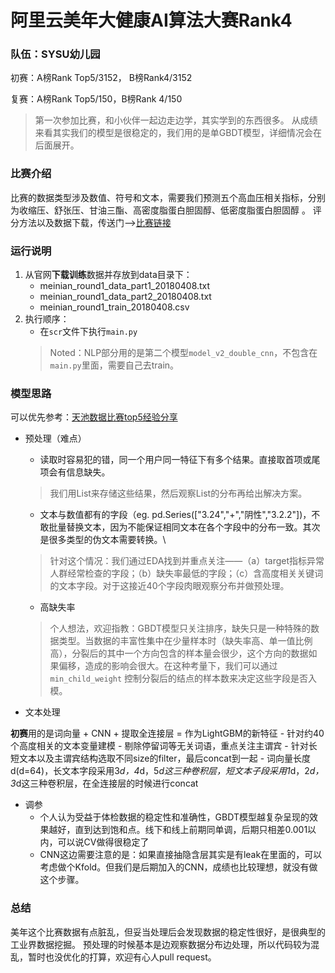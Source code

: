 # 阿里云美年大健康AI算法大赛Rank4

### 队伍：SYSU幼儿园
初赛：A榜Rank Top5/3152， B榜Rank4/3152

复赛：A榜Rank Top5/150，B榜Rank 4/150

> 第一次参加比赛，和小伙伴一起边走边学，其实学到的东西很多。
> 从成绩来看其实我们的模型是很稳定的，我们用的是单GBDT模型，详细情况会在后面展开。

### 比赛介绍
比赛的数据类型涉及数值、符号和文本，需要我们预测五个高血压相关指标，分别为收缩压、舒张压、甘油三酯、高密度脂蛋白胆固醇、低密度脂蛋白胆固醇 。
评分方法以及数据下载，传送门-->[比赛链接](https://tianchi.aliyun.com/competition/information.htm?spm=5176.100067.5678.2.57bb342dl2OdIC&raceId=231654)

### 运行说明
1. 从官网**下载训练**数据并存放到data目录下：
    - meinian_round1_data_part1_20180408.txt
    - meinian_round1_data_part2_20180408.txt
    - meinian_round1_train_20180408.csv
2. 执行顺序：
    - 在`scr`文件下执行`main.py`
    > Noted：NLP部分用的是第二个模型`model_v2_double_cnn`，不包含在`main.py`里面，需要自己去train。

### 模型思路
可以优先参考：[天池数据比赛top5经验分享](https://zhuanlan.zhihu.com/p/38977718)
- 预处理（难点）
    - 读取时容易犯的错，同一个用户同一特征下有多个结果。直接取首项或尾项会有信息缺失。
    >我们用List来存储这些结果，然后观察List的分布再给出解决方案。

    - 文本与数值都有的字段（eg. pd.Series(["3.24","+","阴性","3.2.2"])，不敢批量替换文本，因为不能保证相同文本在各个字段中的分布一致。其次是很多类型的伪文本需要转换。\
    > 针对这个情况：我们通过EDA找到并重点关注——（a）target指标异常人群经常检查的字段；（b）缺失率最低的字段；（c）含高度相关关键词的文本字段。对于这接近40个字段肉眼观察分布并做预处理。
    
    - 高缺失率
    > 个人想法，欢迎指教：GBDT模型只关注排序，缺失只是一种特殊的数据类型。当数据的丰富性集中在少量样本时（缺失率高、单一值比例高），分裂后的其中一个方向包含的样本量会很少，这个方向的数据如果偏移，造成的影响会很大。在这种考量下，我们可以通过`min_child_weight` 控制分裂后的结点的样本数来决定这些字段是否入模。
    

- 文本处理

**初赛**用的是词向量 + CNN + 提取全连接层 = 作为LightGBM的新特征
    - 针对约40个高度相关的文本变量建模
    - 剔除停留词等无关词语，重点关注主谓宾
    - 针对长短文本以及主谓宾结构选取不同size的filter，最后concat到一起
    - 词向量长度d(d=64)，长文本字段采用3*d，4*d，5*d这三种卷积层，短文本子段采用1*d，2*d，3*d这三种卷积层，在全连接层的时候进行concat

- 调参
    + 个人认为受益于体检数据的稳定性和准确性，GBDT模型越复杂呈现的效果越好，直到达到饱和点。线下和线上前期同单调，后期只相差0.001以内，可以说CV做得很稳定了
    + CNN这边需要注意的是：如果直接抽隐含层其实是有leak在里面的，可以考虑做个Kfold。但我们是后期加入的CNN，成绩也比较理想，就没有做这个步骤。

### 总结
美年这个比赛数据有点脏乱，但妥当处理后会发现数据的稳定性很好，是很典型的工业界数据挖掘。
预处理的时候基本是边观察数据分布边处理，所以代码较为混乱，暂时也没优化的打算，欢迎有心人pull request。

